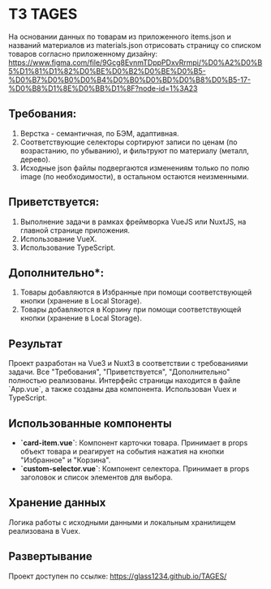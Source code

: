 # ТЗ TAGES
На основании данных по товарам из приложенного items.json и названий материалов из materials.json отрисовать страницу со списком товаров согласно приложенному дизайну: https://www.figma.com/file/9Gcg8EvnmTDppPDxvRrmpi/%D0%A2%D0%B5%D1%81%D1%82%D0%BE%D0%B2%D0%BE%D0%B5-%D0%B7%D0%B0%D0%B4%D0%B0%D0%BD%D0%B8%D0%B5-17-%D0%B8%D1%8E%D0%BB%D1%8F?node-id=1%3A23

## Требования:
1. Верстка - семантичная, по БЭМ, адаптивная.
2. Соответствующие селекторы сортируют записи по ценам (по возрастанию, по убыванию), и фильтруют по материалу (металл, дерево).
3. Исходные json файлы подвергаются изменениям только по полю image (по необходимости), в остальном остаются неизменными.

## Приветствуется:
1. Выполнение задачи в рамках фреймворка VueJS или NuxtJS, на главной странице приложения.
2. Использование VueX.
3. Использование TypeScript.

## Дополнительно*:
1. Товары добавляются в Избранные при помощи соответствующей кнопки (хранение в Local Storage).
2. Товары добавляются в Корзину при помощи соответствующей кнопки (хранение в Local Storage).

## Результат
Проект разработан на Vue3 и Nuxt3 в соответствии с требованиями задачи. Все "Требования", "Приветствуется", "Дополнительно" полностью реализованы. Интерфейс страницы находится в файле \`App.vue\`, а также созданы два компонента. Использован Vuex и TypeScript.

## Использованные компоненты
- **\`card-item.vue\`**: Компонент карточки товара. Принимает в props объект товара и реагирует на события нажатия на кнопки "Избранное" и "Корзина".
- **\`custom-selector.vue\`**: Компонент селектора. Принимает в props заголовок и список элементов для выбора.

## Хранение данных
Логика работы с исходными данными и локальным хранилищем реализована в Vuex.

## Развертывание
Проект доступен по ссылке: https://glass1234.github.io/TAGES/
